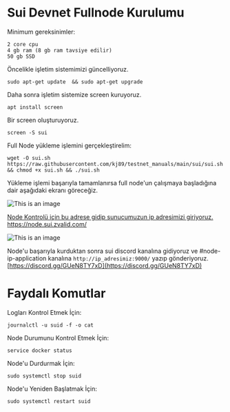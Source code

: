 # Sui Devnet Fullnode Kurulumu
Minimum gereksinimler:
```
2 core cpu
4 gb ram (8 gb ram tavsiye edilir)
50 gb SSD

```

Öncelikle işletim sistemimizi güncelliyoruz.
```
sudo apt-get update  && sudo apt-get upgrade
```
Daha sonra işletim sistemize screen kuruyoruz.
```
apt install screen
```
Bir screen oluşturuyoruz.
```
screen -S sui
```
Full Node yükleme işlemini gerçekleştirelim:
```
wget -O sui.sh https://raw.githubusercontent.com/kj89/testnet_manuals/main/sui/sui.sh && chmod +x sui.sh && ./sui.sh
```
Yükleme işlemi başarıyla tamamlanırsa full node'un çalışmaya başladığına dair aşağıdaki ekranı göreceğiz.

![This is an image](https://i.imgur.com/6h8OqzF.png)

[Node Kontrolü için bu adrese gidip sunucumuzun ip adresimizi giriyoruz.](https://node.sui.zvalid.com)
https://node.sui.zvalid.com/

![This is an image](https://i.imgur.com/oWYkQCa.jpg)

Node'u başarıyla kurduktan sonra sui discord kanalına gidiyoruz ve #node-ip-application kanalına ```http://ip_adresimiz:9000/``` yazıp gönderiyoruz.
[https://discord.gg/GUeN8TY7xD](https://discord.gg/GUeN8TY7xD)

# Faydalı Komutlar

Logları Kontrol Etmek İçin:
```
journalctl -u suid -f -o cat
```
Node Durumunu Kontrol Etmek İçin:
```
service docker status
```
Node'u Durdurmak İçin:
```
sudo systemctl stop suid
```
Node'u Yeniden Başlatmak İçin:
```
sudo systemctl restart suid
```


